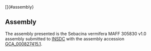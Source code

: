 []{#assembly}

Assembly
--------

The assembly presented is the Sebacina vermifera MAFF 305830 v1.0
assembly submitted to [INSDC](http://www.insdc.org) with the assembly
accession
[GCA\_000827415.1](http://www.ebi.ac.uk/ena/data/view/GCA_000827415.1).

